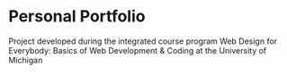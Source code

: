 # Personal Portfolio
Project developed during the integrated course program Web Design for Everybody: Basics of Web Development &amp; Coding at the University of Michigan
